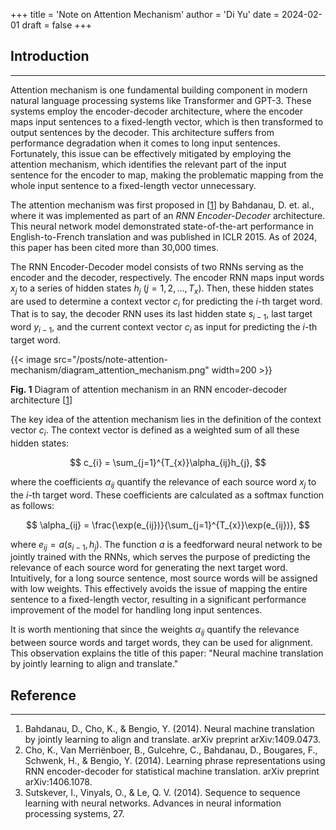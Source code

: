 +++
title = 'Note on Attention Mechanism'
author = 'Di Yu'
date = 2024-02-01
draft = false
+++

<!-- # Note on Attention Mechanism
**Created on** 2024-2-1\
**Author** Di Yu (yudi.0211@foxmail.com) -->

## Introduction

---

Attention mechanism is one fundamental building component in modern natural language processing systems like Transformer and GPT-3. These systems employ the encoder-decoder architecture, where the encoder maps input sentences to a fixed-length vector, which is then transformed to output sentences by the decoder. This architecture suffers from performance degradation when it comes to long input sentences. Fortunately, this issue can be effectively mitigated by employing the attention mechanism, which identifies the relevant part of the input sentence for the encoder to map, making the problematic mapping from the whole input sentence to a fixed-length vector unnecessary.

The attention mechanism was first proposed in [[1](#reference)] by Bahdanau, D. et. al., where it was implemented as part of an *RNN Encoder-Decoder* architecture. This neural network model demonstrated state-of-the-art performance in English-to-French translation and was published in ICLR 2015. As of 2024, this paper has been cited more than 30,000 times.

The RNN Encoder-Decoder model consists of two RNNs serving as the encoder and the decoder, respectively. The encoder RNN maps input words $x_{j}$ to a series of hidden states $h_{j}$ ($j = 1, 2, ..., T_{x}$). Then, these hidden states are used to determine a context vector $c_{i}$ for predicting the $i$-th target word. That is to say, the decoder RNN uses its last hidden state $s_{i-1}$, last target word $y_{i-1}$, and the current context vector $c_{i}$ as input for predicting the $i$-th target word.

{{< image src="/posts/note-attention-mechanism/diagram_attention_mechanism.png" width=200 >}}

**Fig. 1** Diagram of attention mechanism in an RNN encoder-decoder architecture [[1](#reference)]

The key idea of the attention mechanism lies in the definition of the context vector $c_{i}$. The context vector is defined as a weighted sum of all these hidden states:

$$
c_{i} = \sum_{j=1}^{T_{x}}\alpha_{ij}h_{j},
$$

where the coefficients $\alpha_{ij}$ quantify the relevance of each source word $x_{j}$ to the $i$-th target word. These coefficients are calculated as a softmax function as follows:

$$
\alpha_{ij} = \frac{\exp(e_{ij})}{\sum_{j=1}^{T_{x}}\exp(e_{ij})},
$$

where $e_{ij} = a(s_{i-1}, h_{j})$. The function $a$ is a feedforward neural network to be jointly trained with the RNNs, which serves the purpose of predicting the relevance of each source word for generating the next target word. Intuitively, for a long source sentence, most source words will be assigned with low weights. This effectively avoids the issue of mapping the entire sentence to a fixed-length vector, resulting in a significant performance improvement of the model for handling long input sentences.

It is worth mentioning that since the weights $\alpha_{ij}$ quantify the relevance between source words and target words, they can be used for alignment. This observation explains the title of this paper: "Neural machine translation by jointly learning to align and translate."

## Reference

---

1. Bahdanau, D., Cho, K., & Bengio, Y. (2014). Neural machine translation by jointly learning to align and translate. arXiv preprint arXiv:1409.0473.
2. Cho, K., Van Merriënboer, B., Gulcehre, C., Bahdanau, D., Bougares, F., Schwenk, H., & Bengio, Y. (2014). Learning phrase representations using RNN encoder-decoder for statistical machine translation. arXiv preprint arXiv:1406.1078.
3. Sutskever, I., Vinyals, O., & Le, Q. V. (2014). Sequence to sequence learning with neural networks. Advances in neural information processing systems, 27.